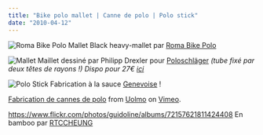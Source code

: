 ```yaml
---
title: "Bike polo mallet | Canne de polo | Polo stick"
date: "2010-04-12"
---
```


![](/uploads/rbpmallet.jpg "Roma Bike Polo Mallet") Black heavy-mallet par [Roma Bike Polo](http://romabikepolo.org)

![](/uploads/white_mallet.jpg "Mallet") Maillet dessiné par Philipp Drexler pour [Poloschläger](http://www.poloschlaeger.de) _(tube fixé par deux têtes de rayons !) Dispo pour 27€ [ici](http://www.poloschlaeger.de/index.php?/ordershops/)_

![](/uploads/mallet_geneve.jpg "Polo Stick") Fabrication à la sauce [Genevoise](http://gvapolo.blogspot.com/) !

[Fabrication de cannes de polo](http://vimeo.com/5334556) from [Uolmo](http://vimeo.com/user1214048) on [Vimeo](http://vimeo.com).

<https://www.flickr.com/photos/guidoline/albums/72157621811424408> En bamboo par [RTCCHEUNG](http://www.flickr.com/people/rtcc/)

